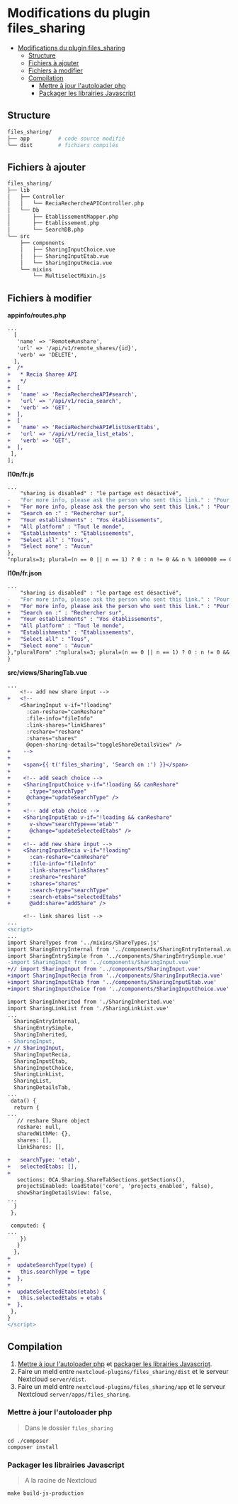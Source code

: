 # Modifications du plugin files_sharing

- [Modifications du plugin files\_sharing](#modifications-du-plugin-files_sharing)
  - [Structure](#structure)
  - [Fichiers à ajouter](#fichiers-à-ajouter)
  - [Fichiers à modifier](#fichiers-à-modifier)
  - [Compilation](#compilation)
    - [Mettre à jour l'autoloader php](#mettre-à-jour-lautoloader-php)
    - [Packager les librairies Javascript](#packager-les-librairies-javascript)

## Structure

```bash
files_sharing/
├── app         # code source modifié
└── dist        # fichiers compilés
```

## Fichiers à ajouter

```bash
files_sharing/
├── lib
│   ├── Controller
│   │   └── ReciaRechercheAPIController.php
│   └── Db
│       ├── EtablissementMapper.php
│       ├── Etablissement.php
│       └── SearchDB.php
└── src
    ├── components
    │   ├── SharingInputChoice.vue
    │   ├── SharingInputEtab.vue
    │   └── SharingInputRecia.vue
    └── mixins
        └── MultiselectMixin.js
```

## Fichiers à modifier

**appinfo/routes.php**

```diff
...
  [
   'name' => 'Remote#unshare',
   'url' => '/api/v1/remote_shares/{id}',
   'verb' => 'DELETE',
  ],
+  /*
+   * Recia Sharee API
+   */
+  [
+   'name' => 'ReciaRechercheAPI#search',
+   'url' => '/api/v1/recia_search',
+   'verb' => 'GET',
+  ],
+  [
+   'name' => 'ReciaRechercheAPI#listUserEtabs',
+   'url' => '/api/v1/recia_list_etabs',
+   'verb' => 'GET',
+  ],
 ],
];
```

**l10n/fr.js**

```diff
...
    "sharing is disabled" : "le partage est désactivé",
-   "For more info, please ask the person who sent this link." : "Pour plus d'informations, veuillez contacter la personne qui vous a envoyé ce lien."
+   "For more info, please ask the person who sent this link." : "Pour plus d'informations, veuillez contacter la personne qui vous a envoyé ce lien.",
+   "Search on :" : "Rechercher sur",
+   "Your establishments" : "Vos établissements",
+   "All platform" : "Tout le monde",
+   "Establishments" : "Etablissements",
+   "Select all" : "Tous",
+   "Select none" : "Aucun"
},
"nplurals=3; plural=(n == 0 || n == 1) ? 0 : n != 0 && n % 1000000 == 0 ? 1 : 2;");
```

**l10n/fr.json**

```diff
...
    "sharing is disabled" : "le partage est désactivé",
-   "For more info, please ask the person who sent this link." : "Pour plus d'informations, veuillez contacter la personne qui vous a envoyé ce lien."
+   "For more info, please ask the person who sent this link." : "Pour plus d'informations, veuillez contacter la personne qui vous a envoyé ce lien.",
+   "Search on :" : "Rechercher sur",
+   "Your establishments" : "Vos établissements",
+   "All platform" : "Tout le monde",
+   "Establishments" : "Etablissements",
+   "Select all" : "Tous",
+   "Select none" : "Aucun"
},"pluralForm" :"nplurals=3; plural=(n == 0 || n == 1) ? 0 : n != 0 && n % 1000000 == 0 ? 1 : 2;"
}
```

**src/views/SharingTab.vue**

```diff
...
    <!-- add new share input -->
+   <!--
    <SharingInput v-if="!loading"
      :can-reshare="canReshare"
      :file-info="fileInfo"
      :link-shares="linkShares"
      :reshare="reshare"
      :shares="shares"
      @open-sharing-details="toggleShareDetailsView" />
+    -->
+
+    <span>{{ t('files_sharing', 'Search on :') }}</span>
+
+    <!-- add seach choice -->
+    <SharingInputChoice v-if="!loading && canReshare"
+      :type="searchType"
+     @change="updateSearchType" />
+
+    <!-- add etab choice -->
+    <SharingInputEtab v-if="!loading && canReshare"
+      v-show="searchType==='etab'"
+      @change="updateSelectedEtabs" />
+
+    <!-- add new share input -->
+    <SharingInputRecia v-if="!loading"
+      :can-reshare="canReshare"
+      :file-info="fileInfo"
+      :link-shares="linkShares"
+      :reshare="reshare"
+      :shares="shares"
+      :search-type="searchType"
+      :search-etabs="selectedEtabs"
+      @add:share="addShare" />

     <!-- link shares list -->
...
<script>
...
import ShareTypes from '../mixins/ShareTypes.js'
import SharingEntryInternal from '../components/SharingEntryInternal.vue'
import SharingEntrySimple from '../components/SharingEntrySimple.vue'
-import SharingInput from '../components/SharingInput.vue'
+// import SharingInput from '../components/SharingInput.vue'
+import SharingInputRecia from '../components/SharingInputRecia.vue'
+import SharingInputEtab from '../components/SharingInputEtab.vue'
+import SharingInputChoice from '../components/SharingInputChoice.vue'

import SharingInherited from './SharingInherited.vue'
import SharingLinkList from './SharingLinkList.vue'
...
  SharingEntryInternal,
  SharingEntrySimple,
  SharingInherited,
- SharingInput,
+ // SharingInput,
  SharingInputRecia,
  SharingInputEtab,
  SharingInputChoice,
  SharingLinkList,
  SharingList,
  SharingDetailsTab,
...
 data() {
  return {
...
   // reshare Share object
   reshare: null,
   sharedWithMe: {},
   shares: [],
   linkShares: [],

+   searchType: 'etab',
+   selectedEtabs: [],
+
   sections: OCA.Sharing.ShareTabSections.getSections(),
   projectsEnabled: loadState('core', 'projects_enabled', false),
   showSharingDetailsView: false,
...
  }
 },

 computed: {
...
    })
   }
  },
+
+  updateSearchType(type) {
+   this.searchType = type
+  },
+
+  updateSelectedEtabs(etabs) {
+   this.selectedEtabs = etabs
+  },
 },
}
</script>
```

## Compilation

1. [Mettre à jour l'autoloader php](#mettre-à-jour-lautoloader-php) et [packager les librairies Javascript](#packager-les-librairies-javascript).
2. Faire un meld entre `nextcloud-plugins/files_sharing/dist` et le serveur Nextcloud `server/dist`.
3. Faire un meld entre `nextcloud-plugins/files_sharing/app` et le serveur Nextcloud `server/apps/files_sharing`.

### Mettre à jour l'autoloader php

> Dans le dossier `files_sharing`

```shell
cd ./composer
composer install
```

### Packager les librairies Javascript

> A la racine de Nextcloud

```shell
make build-js-production
```
